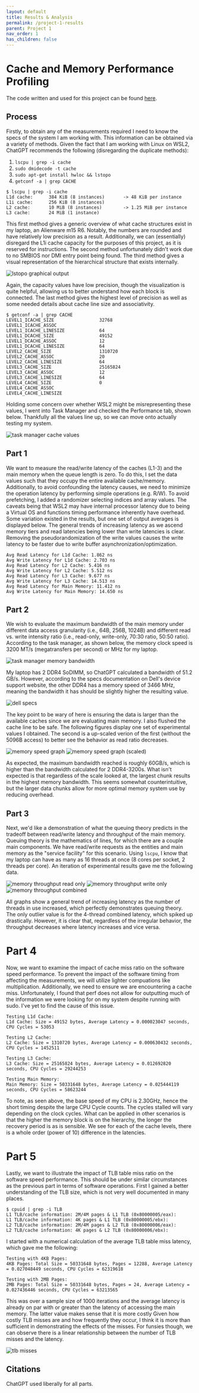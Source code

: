 ```yaml
---
layout: default
title: Results & Analysis
permalink: /project-1-results
parent: Project 1
nav_order: 1
has_children: false
---
```


# Cache and Memory Performance Profiling

The code written and used for this project can be found [here](https://github.com/vereimyst/ACS-Project-1).

## Process

Firstly, to obtain any of the measurements required I need to know the specs of the system I am working with. This information can be obtained via a variety of methods. Given the fact that I am working with Linux on WSL2, ChatGPT recommends the following (disregarding the duplicate methods):

1. `lscpu | grep -i cache`
2. `sudo dmidecode -t cache`
3. `sudo apt-get install hwloc && lstopo`
4. `getconf -a | grep CACHE`

```
$ lscpu | grep -i cache
L1d cache:      384 KiB (8 instances)       -> 48 KiB per instance
L1i cache:      256 KiB (8 instances)
L2 cache:       10 MiB (8 instances)        -> 1.25 MiB per instance
L3 cache:       24 MiB (1 instance)
```

This first method gives a generic overview of what cache structures exist in my laptop, an Alienware m15 R6. Notably, the numbers are rounded and have relatively low precision as a result. Additionally, we can (essentially) disregard the L1i cache capacity for the purposes of this project, as it is reserved for instructions. The second method unfortunately didn't work due to no SMBIOS nor DMI entry point being found. The third method gives a visual representation of the hierarchical structure that exists internally.

![lstopo graphical output](../assets/images/proj-1/cpu.png)

Again, the capacity values have low precision, though the visualization is quite helpful, allowing us to better understand how each block is connected. The last method gives the highest level of precision as well as some needed details about cache line size and associativity.

```
$ getconf -a | grep CACHE
LEVEL1_ICACHE_SIZE                 32768
LEVEL1_ICACHE_ASSOC
LEVEL1_ICACHE_LINESIZE             64
LEVEL1_DCACHE_SIZE                 49152
LEVEL1_DCACHE_ASSOC                12
LEVEL1_DCACHE_LINESIZE             64
LEVEL2_CACHE_SIZE                  1310720
LEVEL2_CACHE_ASSOC                 20
LEVEL2_CACHE_LINESIZE              64
LEVEL3_CACHE_SIZE                  25165824
LEVEL3_CACHE_ASSOC                 12
LEVEL3_CACHE_LINESIZE              64
LEVEL4_CACHE_SIZE                  0
LEVEL4_CACHE_ASSOC
LEVEL4_CACHE_LINESIZE
```

Holding some concern over whether WSL2 might be misrepresenting these values, I went into Task Manager and checked the Performance tab, shown below. Thankfully all the values line up, so we can move onto actually testing my system.

![task manager cache values](../assets/images/proj-1/task-manager-cache-breakdown.png)


## Part 1

We want to measure the read/write latency of the caches (L1-3) and the main memory when the queue length is zero. To do this, I set the data values such that they occupy the entire available cache/memory. Additionally, to avoid confounding the latency causes, we need to minimize the operation latency by performing simple operations (e.g. R/W). To avoid prefetching, I added a randomizer selecting indices and array values. The caveats being that WSL2 may have internal processor latency due to being a Virtual OS and functions timing performance inherently have overhead. Some variation existed in the results, but one set of output averages is displayed below. The general trends of increasing latency as we ascend memory tiers and read latencies being lower than write latencies is clear. Removing the pseudorandomization of the write values causes the write latency to be faster due to write buffer asynchronization/optimization.

```
Avg Read Latency for L1d Cache: 1.862 ns
Avg Write Latency for L1d Cache: 2.703 ns
Avg Read Latency for L2 Cache: 5.416 ns
Avg Write Latency for L2 Cache: 5.512 ns
Avg Read Latency for L3 Cache: 9.677 ns
Avg Write Latency for L3 Cache: 14.513 ns
Avg Read Latency for Main Memory: 11.412 ns
Avg Write Latency for Main Memory: 14.650 ns
```

## Part 2

We wish to evaluate the maximum bandwidth of the main memory under different data access granularity (i.e., 64B, 256B, 1024B) and different read vs. write intensity ratio (i.e., read-only, write-only, 70:30 ratio, 50:50 ratio). According to the task manager, as shown below, the memory clock speed is 3200 MT/s (megatransfers per second) or MHz for my laptop.

![task manager memory bandwidth](../assets/images/proj-1/task-manager-memory-breakdown.png)

My laptop has 2 DDR4 SoDIMM, so ChatGPT calculated a bandwidth of 51.2 GB/s. However, according to the specs documentation on Dell's device support website, the other DDR4 has a memory speed of 3466 MHz, meaning the bandwidth it has should be slightly higher the resulting value.

![dell specs](../assets/images/proj-1/dell-specs.png)

The key point to be wary of here is ensuring the data is larger than the available caches since we are evaluating main memory. I also flushed the cache line to be safe. The following figures display one set of experimental values I obtained. The second is a up-scaled verion of the first (without the 5096B access) to better see the behavior as read ratio decreases.

![memory speed graph](../assets/images/proj-1/memory-speed.png)
![memory speed graph (scaled)](../assets/images/proj-1/memory-speed-scaled.png)

As expected, the maximum bandwidth reached is roughly 60GB/s, which is higher than the bandwidth calculated for 2 DDR4-3200s. What isn't expected is that regardless of the scale looked at, the largest chunk results in the highest memory bandwidth. This seems somewhat counterintuitive, but the larger data chunks allow for more optimal memory system use by reducing overhead.


## Part 3

Next, we'd like a demonstration of what the queuing theory predicts in the tradeoff between read/write latency and throughput of the main memory. Queuing theory is the mathematics of lines, for which there are a couple main components. We have read/write requests as the entities and main memory as the "service facility" for this scenario. Using `lscpu`, I know that my laptop can have as many as 16 threads at once (8 cores per socket, 2 threads per core). An iteration of experimental results gave me the following data.

![memory throughput read only](../assets/images/proj-1/throughput-r.png)
![memory throughput write only](../assets/images/proj-1/throughput-w.png)
![memory throughput combined](../assets/images/proj-1/throughput-rw.png)

All graphs show a general trend of increasing latency as the number of threads in use increased, which perfectly demonstrates queuing theory. The only outlier value is for the 4-thread combined latency, which spiked up drastically. However, it is clear that, regardless of the irregular behavior, the throughput decreases where latency increases and vice versa.

# Part 4

Now, we want to examine the impact of cache miss ratio on the software speed performance. To prevent the impact of the software timing from affecting the measurements, we will utilize lighter compuations like multiplication. Additionally, we need to ensure we are encountering a cache miss. Unfortunately, I found that perf does not allow for outputting much of the information we were looking for on my system despite running with sudo. I've yet to find the cause of this issue.

```
Testing L1d Cache:
L1d Cache: Size = 49152 bytes, Average Latency = 0.000023047 seconds, CPU Cycles = 53053

Testing L2 Cache:
L2 Cache: Size = 1310720 bytes, Average Latency = 0.000630432 seconds, CPU Cycles = 1452511

Testing L3 Cache:
L3 Cache: Size = 25165824 bytes, Average Latency = 0.012692820 seconds, CPU Cycles = 29244253

Testing Main Memory:
Main Memory: Size = 50331648 bytes, Average Latency = 0.025444119 seconds, CPU Cycles = 58623244
```

To note, as seen above, the base speed of my CPU is 2.30GHz, hence the short timing despite the large CPU Cycle counts. The cycles stalled will vary depending on the clock cycles. What can be applied in other scenarios is that the higher the memory block is on the hierarchy, the longer the recovery period is as is sensible. We see for each of the cache levels, there is a whole order (power of 10) difference in the latencies.


# Part 5

Lastly, we want to illustrate the impact of TLB table miss ratio on the software speed performance. This should be under similar circumstances as the previous part in terms of software operations. First I gained a better understanding of the TLB size, which is not very well documented in many places.

```
$ cpuid | grep -i TLB
L1 TLB/cache information: 2M/4M pages & L1 TLB (0x80000005/eax): 
L1 TLB/cache information: 4K pages & L1 TLB (0x80000005/ebx):
L2 TLB/cache information: 2M/4M pages & L2 TLB (0x80000006/eax):
L2 TLB/cache information: 4K pages & L2 TLB (0x80000006/ebx):
```

I started with a numerical calculation of the average TLB table miss latency, which gave me the following:

```
Testing with 4KB Pages:
4KB Pages: Total Size = 50331648 bytes, Pages = 12288, Average Latency = 0.027048449 seconds, CPU Cycles = 62319618

Testing with 2MB Pages:
2MB Pages: Total Size = 50331648 bytes, Pages = 24, Average Latency = 0.027436446 seconds, CPU Cycles = 63213565
```

This was over a sample size of 1000 iterations and the average latency is already on par with or greater than the latency of accessing the main memory. The latter value makes sense that it is more costly Given how costly TLB misses are and how frequently they occur, I think it is more than sufficient in demonstrating the effects of the misses. For funsies though, we can observe there is a linear relationship between the number of TLB misses and the latency.

![tlb misses](../assets/images/proj-1/tlb-misses.png)



## Citations

ChatGPT used liberally for all parts.